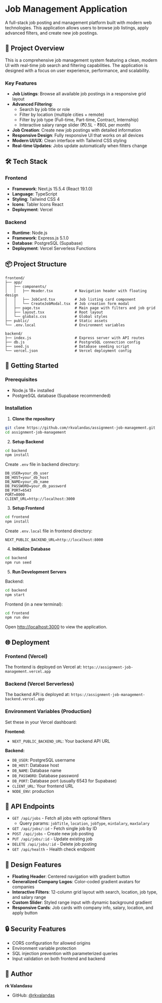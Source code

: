 # Job Management Application

A full-stack job posting and management platform built with modern web technologies. This application allows users to browse job listings, apply advanced filters, and create new job postings.

## 🚀 Project Overview

This is a comprehensive job management system featuring a clean, modern UI with real-time job search and filtering capabilities. The application is designed with a focus on user experience, performance, and scalability.

### Key Features

- **Job Listings**: Browse all available job postings in a responsive grid layout
- **Advanced Filtering**:
  - Search by job title or role
  - Filter by location (multiple cities + remote)
  - Filter by job type (Full-time, Part-time, Contract, Internship)
  - Interactive salary range slider (₹0.5L - ₹80L per month)
- **Job Creation**: Create new job postings with detailed information
- **Responsive Design**: Fully responsive UI that works on all devices
- **Modern UI/UX**: Clean interface with Tailwind CSS styling
- **Real-time Updates**: Jobs update automatically when filters change

## 🛠️ Tech Stack

### Frontend

- **Framework**: Next.js 15.5.4 (React 19.1.0)
- **Language**: TypeScript
- **Styling**: Tailwind CSS 4
- **Icons**: Tabler Icons React
- **Deployment**: Vercel

### Backend

- **Runtime**: Node.js
- **Framework**: Express.js 5.1.0
- **Database**: PostgreSQL (Supabase)
- **Deployment**: Vercel Serverless Functions

## 📦 Project Structure

```
frontend/
├── app/
│   ├── components/
│   │   ├── Header.tsx          # Navigation header with floating design
│   │   ├── JobCard.tsx         # Job listing card component
│   │   └── CreateJobModal.tsx  # Job creation form modal
│   ├── page.tsx                # Main page with filters and job grid
│   ├── layout.tsx              # Root layout
│   └── globals.css             # Global styles
├── public/                     # Static assets
└── .env.local                  # Environment variables

backend/
├── index.js                    # Express server with API routes
├── db.js                       # PostgreSQL connection config
├── seed.js                     # Database seeding script
└── vercel.json                 # Vercel deployment config
```

## 🚀 Getting Started

### Prerequisites

- Node.js 18+ installed
- PostgreSQL database (Supabase recommended)

### Installation

1. **Clone the repository**

```bash
git clone https://github.com/rkvalandas/assignment-job-management.git
cd assignment-job-management
```

2. **Setup Backend**

```bash
cd backend
npm install
```

Create `.env` file in backend directory:

```env
DB_USER=your_db_user
DB_HOST=your_db_host
DB_NAME=your_db_name
DB_PASSWORD=your_db_password
DB_PORT=6543
PORT=8000
CLIENT_URL=http://localhost:3000
```

3. **Setup Frontend**

```bash
cd frontend
npm install
```

Create `.env.local` file in frontend directory:

```env
NEXT_PUBLIC_BACKEND_URL=http://localhost:8000
```

4. **Initialize Database**

```bash
cd backend
npm run seed
```

5. **Run Development Servers**

Backend:

```bash
cd backend
npm start
```

Frontend (in a new terminal):

```bash
cd frontend
npm run dev
```

Open [http://localhost:3000](http://localhost:3000) to view the application.

## 🌐 Deployment

### Frontend (Vercel)

The frontend is deployed on Vercel at: `https://assignment-job-management.vercel.app`

### Backend (Vercel Serverless)

The backend API is deployed at: `https://assignment-job-management-backend.vercel.app`

### Environment Variables (Production)

Set these in your Vercel dashboard:

**Frontend:**

- `NEXT_PUBLIC_BACKEND_URL`: Your backend API URL

**Backend:**

- `DB_USER`: PostgreSQL username
- `DB_HOST`: Database host
- `DB_NAME`: Database name
- `DB_PASSWORD`: Database password
- `DB_PORT`: Database port (usually 6543 for Supabase)
- `CLIENT_URL`: Your frontend URL
- `NODE_ENV`: production

## 📡 API Endpoints

- `GET /api/jobs` - Fetch all jobs with optional filters
  - Query params: `jobTitle`, `location`, `jobType`, `minSalary`, `maxSalary`
- `GET /api/jobs/:id` - Fetch single job by ID
- `POST /api/jobs` - Create new job posting
- `PUT /api/jobs/:id` - Update existing job
- `DELETE /api/jobs/:id` - Delete job posting
- `GET /api/health` - Health check endpoint

## 🎨 Design Features

- **Floating Header**: Centered navigation with gradient button
- **Generalized Company Logos**: Color-coded gradient avatars for companies
- **Interactive Filters**: 12-column grid layout with search, location, job type, and salary range
- **Custom Slider**: Styled range input with dynamic background gradient
- **Responsive Cards**: Job cards with company info, salary, location, and apply button

## 🔒 Security Features

- CORS configuration for allowed origins
- Environment variable protection
- SQL injection prevention with parameterized queries
- Input validation on both frontend and backend

## 👤 Author

**rk Valandasu**

- GitHub: [@rkvalandas](https://github.com/rkvalandas)
